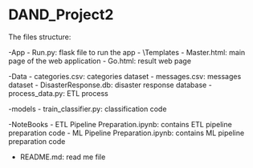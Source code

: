 # DAND_Project2


The files structure:

-App
    - Run.py: flask file to run the app
         - \Templates
	 - Master.html: main page of the web application 
	 - Go.html: result web page

-Data
    - categories.csv: categories dataset
    - messages.csv: messages dataset
    - DisasterResponse.db: disaster response database
    - process_data.py: ETL process

-models
	  - train_classifier.py: classification code

-NoteBooks
    - ETL Pipeline Preparation.ipynb: contains ETL pipeline preparation code
    - ML Pipeline Preparation.ipynb: contains ML pipeline preparation code

- README.md: read me file
